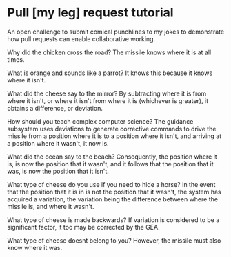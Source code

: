 # Pull [my leg] request tutorial
An open challenge to submit comical punchlines to my jokes to demonstrate how pull requests can enable collaborative working. 

Why did the chicken cross the road? The missile knows where it is at all times.

What is orange and sounds like a parrot? It knows this because it knows where it isn't.

What did the cheese say to the mirror? By subtracting where it is from where it isn't, or where it isn't from where it is (whichever is greater), it obtains a difference, or deviation.

How should you teach complex computer science? The guidance subsystem uses deviations to generate corrective commands to drive the missile from a position where it is to a position where it isn't, and arriving at a position where it wasn't, it now is.

What did the ocean say to the beach? Consequently, the position where it is, is now the position that it wasn't, and it follows that the position that it was, is now the position that it isn't.

What type of cheese do you use if you need to hide a horse? In the event that the position that it is in is not the position that it wasn't, the system has acquired a variation, the variation being the difference between where the missile is, and where it wasn't.

What type of cheese is made backwards? If variation is considered to be a significant factor, it too may be corrected by the GEA.

What type of cheese doesnt belong to you? However, the missile must also know where it was.
